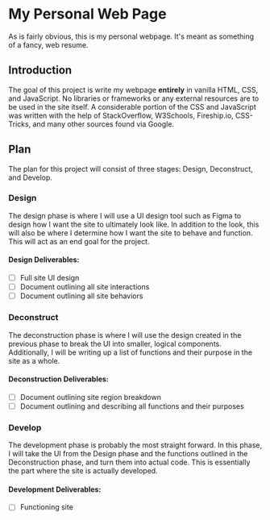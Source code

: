 # My Personal Web Page
As is fairly obvious, this is my personal webpage. It's meant as something of a fancy, web resume. 
## Introduction
The goal of this project is write my webpage **entirely** in vanilla HTML, CSS, and JavaScript. No libraries or frameworks or any external resources are to be used in the site itself. A considerable portion of the CSS and JavaScript was written with the help of StackOverflow, W3Schools, Fireship.io, CSS-Tricks, and many other sources found via Google. 
## Plan
The plan for this project will consist of three stages: Design, Deconstruct, and Develop.
### Design
The design phase is where I will use a UI design tool such as Figma to design how I want the site to ultimately look like. In addition to the look, this will also be where I determine how I want the site to behave and function. This will act as an end goal for the project.
#### **Design Deliverables:**
- [ ] Full site UI design
- [ ] Document outlining all site interactions
- [ ] Document outlining all site behaviors
### Deconstruct
The deconstruction phase is where I will use the design created in the previous phase to break the UI into smaller, logical components. Additionally, I will be writing up a list of functions and their purpose in the site as a whole.
#### **Deconstruction Deliverables:**
- [ ] Document outlining site region breakdown
- [ ] Document outlining and describing all functions and their purposes
### Develop
The development phase is probably the most straight forward. In this phase, I will take the UI from the Design phase and the functions outlined in the Deconstruction phase, and turn them into actual code. This is essentially the part where the site is actually developed.
#### **Development Deliverables:**
- [ ] Functioning site